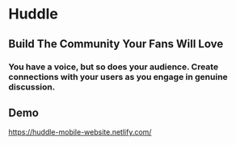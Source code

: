 # Huddle
## Build The Community Your Fans Will Love

### You have a voice, but so does your audience. Create connections with your users as you engage in genuine discussion.


## Demo

https://huddle-mobile-website.netlify.com/

